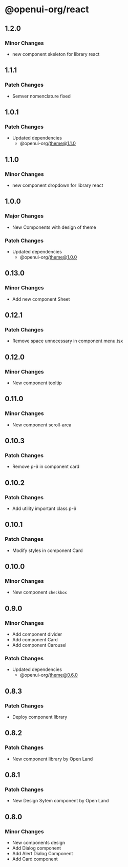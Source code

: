 # @openui-org/react

## 1.2.0

### Minor Changes

- new component skeleton for library react

## 1.1.1

### Patch Changes

- Semver nomenclature fixed

## 1.0.1

### Patch Changes

- Updated dependencies
  - @openui-org/theme@1.1.0

## 1.1.0

### Minor Changes

- new component dropdown for library react

## 1.0.0

### Major Changes

- New Components with design of theme

### Patch Changes

- Updated dependencies
  - @openui-org/theme@1.0.0

## 0.13.0

### Minor Changes

- Add new component Sheet

## 0.12.1

### Patch Changes

- Remove space unnecessary in component menu.tsx

## 0.12.0

### Minor Changes

- New component tooltip

## 0.11.0

### Minor Changes

- New component scroll-area

## 0.10.3

### Patch Changes

- Remove p-6 in component card

## 0.10.2

### Patch Changes

- Add utility important class p-6

## 0.10.1

### Patch Changes

- Modify styles in component Card

## 0.10.0

### Minor Changes

- New component `checkbox`

## 0.9.0

### Minor Changes

- Add component divider
- Add component Card
- Add component Carousel

### Patch Changes

- Updated dependencies
  - @openui-org/theme@0.6.0

## 0.8.3

### Patch Changes

- Deploy component library

## 0.8.2

### Patch Changes

- New component library by Open Land

## 0.8.1

### Patch Changes

- New Design Sytem component by Open Land

## 0.8.0

### Minor Changes

- New components design
- Add Dialog component
- Add Alert Dialog Component
- Add Card component
